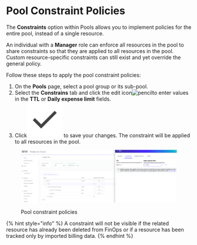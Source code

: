 # Pool Constraint Policies

The **Constraints** option within Pools allows you to implement policies for the entire pool, instead of a single resource.&#x20;

An individual with a **Manager** role can enforce all resources in the pool to share constraints so that they are applied to all resources in the pool. Custom resource-specific constraints can still exist and yet override the general policy.

Follow these steps to apply the pool constraint policies:

1. On the **Pools** page, select a pool group or its sub-pool.
2. Select the **Constrains** tab and click the edit icon![pencil](https://hystax.com/documentation/optscale/_static/screens/resource_constraints/pencil.png)to enter values in the **TTL** or **Daily expense limit** fields.
3. Click<img src="../../../.gitbook/assets/icon_check.png" alt="pencil" data-size="line"> to save your changes. The constraint will be applied to all resources in the pool.

<figure><img src="../../../.gitbook/assets/pool_constraint_policies.png" alt=""><figcaption><p>Pool constraint policies</p></figcaption></figure>

{% hint style="info" %}
A constraint will not be visible if the related resource has already been deleted from FinOps or if a resource has been tracked only by imported billing data.
{% endhint %}
